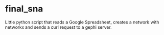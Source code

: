 final_sna
=========

Little python script that reads a Google Spreadsheet, creates a network with networkx and sends a curl request to a gephi server.
